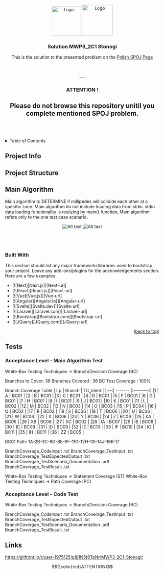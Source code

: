 <!-- PROJECT LOGO -->
<br />
<div align="center">
  <a href="https://github.com/bajraan/MWP3_2C1---Stonogi">
    <img src="70_Documentation/00_ReadmeFiles/spoj.png" alt="Logo" width="95" height="95">
    <img src="70_Documentation/00_ReadmeFiles/cpp.png" alt="Logo" width="100" height="100">
  </a>

<h3 align="center">Solution MWP3_2C1 Stonogi </h3>

  <p align="center">
    This is the solution to the presented problem on the <a href="https://pl.spoj.com/problems/MWP3_2C1/">Polish SPOJ Page</a>
  </p>

  <br/>
    <br/>
---
 <h3 align="center"> ATTENTION ! </h3>

 Please do not browse this repository unitil you complete mentioned SPOJ problem.
---

</div>

<br/>
<br/>
<br/>


<!-- TABLE OF CONTENTS -->
<details>
  <summary>Table of Contents</summary>
  <ol>
    <li><a href="## Project Info">Project Info</a></li>
    <li><a href="## Project Structure">Project Structure</a></li>
    <li><a href="## Main Algorithm">Main algorithm</a></li>
    <li><a href="## Tests">Tests</a></li>
    <li><a href="## Links">Links</a></li>
    <li><a href="#contributing">Contributing</a></li>
    <li><a href="#license">License</a></li>
    <li><a href="#contact">Contact</a></li>
    <li><a href="#acknowledgments">Acknowledgments</a></li>
  </ol>
</details>


## Project Info
## Project Structure
## Main Algorithm

Main algorithm to DETERMINE if millipedes will colloids each other at a specific zone. Main algorithm do not include loading data from stdin. stdin data loading functionality is realizing by main() function, Main algorithm refers only to the one test case scenario.
<div align="center">
<img src="/70_Documentation/MainAlgorithm.drawio.png" alt="Alt text" title="Optional title">
<img src="/70_Documentation/MainAlgorithm_BC_Coverage.png" alt="Alt text" title="Optional title">
</div>

<br/>
<br/>
<br/>

### Built With

This section should list any major frameworks/libraries used to bootstrap your project. Leave any add-ons/plugins for the acknowledgements section. Here are a few examples.

* [![Next][Next.js]][Next-url]
* [![React][React.js]][React-url]
* [![Vue][Vue.js]][Vue-url]
* [![Angular][Angular.io]][Angular-url]
* [![Svelte][Svelte.dev]][Svelte-url]
* [![Laravel][Laravel.com]][Laravel-url]
* [![Bootstrap][Bootstrap.com]][Bootstrap-url]
* [![JQuery][JQuery.com]][JQuery-url]

<p align="right">(<a href="#readme-top">back to top</a>)</p>


## Tests

###
### Acceptance Level - Main Algorithm Test
White-Box Testing Techniques    ->     Branch/Decision Coverage (BC)

Branches to Cover: 36
Branches Covered : 36
BC Test Coverage : 100%

Branch Coverage Table
| Lp | Branch  | TC_Ident |
|:--:| ------- |:--------:|
|1   | A       | BC01     |
|2   | B       | BC01     |
|3   | C       | BC01     |
|4   | D       | BC01     |
|5   | F       | BC01     |
|6   | G       | BC01     |
|7   | H       | BC01     |
|8   | I       | BC01     |
|9   | J       | BC01     |
|10  | K       | BC01     |
|11  | L       | BC02     |
|12  | M       | BC02     |
|13  | N       | BC03     |
|14  | O       | BC03     |
|15  | P       | BC04     |
|16  | Q       | BC02     |
|17  | R       | BC02     |
|18  | S       | BC06     |
|19  | T       | BC06     |
|20  | U       | BC06     |
|21  | W       | BC06     |
|22  | X       | BC06     |
|23  | Y       | BC06     |
|24  | Z       | BC06     |
|25  | XA      | BC05     |
|26  | XB      | BC06     |
|27  | XC      | BC02     |
|28  | IA      | BC07     |
|29  | IB      | BC08     |
|30  | IC      | BC08     |
|31  | ID      | BC09     |
|32  | IE      | BC10     |
|33  | IF      | BC10     |
|34  | IG      | BC11     |
|35  | IH      | BC11     |
|36  | ZZ      | BC05     |

BC01 Path: 1A-2B-3C-6D-8E-9F-11G-12H-13I-14J-16K-17

BranchCoverage_CodeInput .txt
BranchCoverage_TestInput .txt
BranchCoverage_TestExpectedOutput .txt
BranchCovergae_TestScenario_Documentation .pdf
BranchCoverage_TestResult .txt

White-Box Testing Techniques    ->     Statement Coverage (ST)
White-Box Testing Techniques    ->     Path Coverage (PC)

### Acceptance Level - Code Test

White-Box Testing Techniques    ->     Branch/Decision Coverage (BC)

BranchCoverage_CodeInput .txt
BranchCoverage_TestInput .txt
BranchCoverage_TestExpectedOutput .txt
BranchCovergae_TestScenario_Documentation .pdf
BranchCoverage_TestResult .txt



## Links
https://gitfront.io/r/user-1975125/p8j1N5t8TpNr/MWP3-2C1-Stonogi/


$${\color{red}ATTENTION}$$
